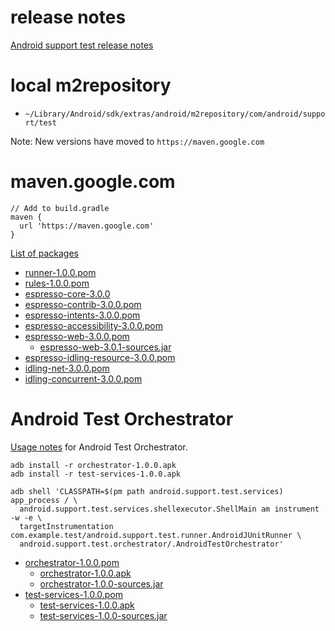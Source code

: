 # release notes

[Android support test release notes](https://developer.android.com/topic/libraries/testing-support-library/release-notes.html)

# local m2repository

- `~/Library/Android/sdk/extras/android/m2repository/com/android/support/test`

Note: New versions have moved to `https://maven.google.com`

# maven.google.com

```
// Add to build.gradle
maven {
  url 'https://maven.google.com'
}
```

[List of packages](https://developer.android.com/topic/libraries/testing-support-library/packages.html)

- [runner-1.0.0.pom](https://maven.google.com/com/android/support/test/runner/1.0.0/runner-1.0.0.pom)
- [rules-1.0.0.pom](https://maven.google.com/com/android/support/test/rules/1.0.0/rules-1.0.0.pom)
- [espresso-core-3.0.0](https://maven.google.com/com/android/support/test/espresso/espresso-core/3.0.0/espresso-core-3.0.0.pom)
- [espresso-contrib-3.0.0.pom](https://maven.google.com/com/android/support/test/espresso/espresso-contrib/3.0.0/espresso-contrib-3.0.0.pom)
- [espresso-intents-3.0.0.pom](https://maven.google.com/com/android/support/test/espresso/espresso-intents/3.0.0/espresso-intents-3.0.0.pom)
- [espresso-accessibility-3.0.0.pom](https://maven.google.com/com/android/support/test/espresso/espresso-accessibility/3.0.0/espresso-accessibility-3.0.0.pom)
- [espresso-web-3.0.0.pom](https://maven.google.com/com/android/support/test/espresso/espresso-web/3.0.0/espresso-web-3.0.0.pom)
  - [espresso-web-3.0.1-sources.jar](https://maven.google.com/com/android/support/test/espresso/espresso-web/3.0.1/espresso-web-3.0.1-sources.jar)
- [espresso-idling-resource-3.0.0.pom](https://maven.google.com/com/android/support/test/espresso/espresso-idling-resource/3.0.0/espresso-idling-resource-3.0.0.pom)
- [idling-net-3.0.0.pom](https://maven.google.com/com/android/support/test/espresso/idling/idling-net/3.0.0/idling-net-3.0.0.pom)
- [idling-concurrent-3.0.0.pom](https://maven.google.com/com/android/support/test/espresso/idling/idling-concurrent/3.0.0/idling-concurrent-3.0.0.pom)

# Android Test Orchestrator

[Usage notes](https://developer.android.com/training/testing/junit-runner.html#using-android-test-orchestrator) for Android Test Orchestrator.

```
adb install -r orchestrator-1.0.0.apk
adb install -r test-services-1.0.0.apk

adb shell 'CLASSPATH=$(pm path android.support.test.services) app_process / \
  android.support.test.services.shellexecutor.ShellMain am instrument -w -e \
  targetInstrumentation com.example.test/android.support.test.runner.AndroidJUnitRunner \
  android.support.test.orchestrator/.AndroidTestOrchestrator'
```


- [orchestrator-1.0.0.pom](https://maven.google.com/com/android/support/test/orchestrator/1.0.0/orchestrator-1.0.0.pom)
  - [orchestrator-1.0.0.apk](https://maven.google.com/com/android/support/test/orchestrator/1.0.0/orchestrator-1.0.0.apk)
  - [orchestrator-1.0.0-sources.jar](https://maven.google.com/com/android/support/test/orchestrator/1.0.0/orchestrator-1.0.0-sources.jar)
- [test-services-1.0.0.pom](https://maven.google.com/com/android/support/test/services/test-services/1.0.0/test-services-1.0.0.pom)
  - [test-services-1.0.0.apk](https://maven.google.com/com/android/support/test/services/test-services/1.0.0/test-services-1.0.0.apk)
  - [test-services-1.0.0-sources.jar](https://maven.google.com/com/android/support/test/services/test-services/1.0.0/test-services-1.0.0-sources.jar)

